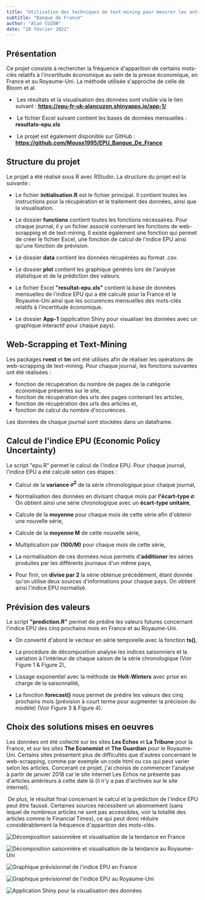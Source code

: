 ```yaml
---
title: "Utilisation des techniques de text-mining pour mesurer les anticipations d’inflation en France et au Royaume-Uni"
subtitle: "Banque de France"
author: "Alan CUZON"
date: "28 février 2021"
---
```



## Présentation

Ce projet consiste à rechercher la fréquence d'apparition de certains mots-clés relatifs à l'incertitude économique au sein de la presse économique, en France et au Royaume-Uni. La méthode utilisée s'approche de celle de  Bloom et al.


- &nbsp;Les résultats et la visualisation des données sont visible via le lien suivant : **https://epu-fr-uk-alancuzon.shinyapps.io/app-1/**


- &nbsp;Le fichier Excel suivant contient les bases de données mensuelles : **resultats-epu.xls**


- &nbsp;Le projet est également disponible sur GitHub : **https://github.com/Mouss1995/EPU_Banque_De_France**


## Structure du projet 

Le projet a été réalisé sous R avec RStudio. La structure du projet est la suivante :


- Le fichier **initialisation.R** est le fichier principal. Il contient toutes les instructions pour la récupération et le traitement des données, ainsi que la visualisation.

- Le dossier **functions** contient toutes les fonctions nécessaires. Pour chaque journal, il y un fichier associé contenant les fonctions de web-scrapping et de text-mining. Il existe également une fonction qui permet de créer le fichier Excel, une fonction de calcul de l'indice EPU ainsi qu'une fonction de prévision.

- Le dossier **data** contient les données récupérées au format .csv.

- Le dossier **plot** contient les graphique générés lors de l'analyse statistique et de la prédiction des valeurs.

- Le fichier Excel **"resultat-epu.xls"** contient la base de données mensuelles de l'indice EPU qui a été calculé pour la France et le Royaume-Uni ainsi que les occurences mensuelles des mots-clés relatifs à l'incertitude économique.

- Le dossier **App-1** (application Shiny pour visualiser les données avec un graphique interactif pour chaque pays).


## Web-Scrapping et Text-Mining

Les packages **rvest** et **tm** ont été utilisés afin de réaliser les opérations de web-scrapping de text-mining. Pour chaque journal, les fonctions suivantes ont été réalisées : 

- fonction de récupération du nombre de pages de la catégorie économique présentes sur le site, 
- fonction de récupération des urls des pages contenant les articles, 
- fonction de récupération des urls des articles et, 
- fonction de calcul du nombre d'occurences.

Les données de chaque journal sont stockées dans un dataframe.

## Calcul de l'indice EPU (Economic Policy Uncertainty)


Le script "epu.R" permet le calcul de l'indice EPU. Pour chaque journal, l'indice EPU a été calculé selon ces étapes :

- Calcul de la **variance $\sigma^2$** de la série chronologique pour chaque journal,

- Normalisation des données en divisant chaque mois par **l'écart-type $\sigma$**. On obtient ainsi une série chronologique avec un **écart-type unitaire**,

- Calcule de la **moyenne** pour chaque mois de cette série afin d'obtenir une nouvelle série,

- Calcule de la **moyenne M** de cette nouvelle série,

- Multiplication par **(100/M)** pour chaque mois de cette série,

- La normalisation de ces données nous permets d'**additioner** les séries produites par les différents journaux d'un même pays,

- Pour finir, on **divise par 2** la série obtenue précédément, étant donnée qu'on utilise deux sources d'informations pour chaque pays. On obtient ainsi l'indice EPU normalisé.


## Prévision des valeurs 

Le script **"prediction.R"** permet de prédire les valeurs futures concernant l'indice EPU des cinq prochains mois en France et au Royaume-Uni.

- On convertit d'abord le vecteur en série temporelle avec la fonction **ts()**,

- La procédure de décomposition analyse les indices saisonniers et la variation à l'intérieur de chaque saison de la série chronologique (Voir Figure 1 & Figure 2),

- Lissage exponentiel avec la méthode de **Holt-Winters** avec prise en charge de la saisonnalité,

- La fonction **forecast()** nous permet de prédire les valeurs des cinq prochains mois (prévision à court terme pour augmenter la précision du modèle) (Voir Figure 3 & Figure 4).


## Choix des solutions mises en oeuvres

Les données ont été collecté sur les sites **Les Echos** et **La Tribune** pour la France, et sur les sites **The Economist** et **The Guardian** pour le Royaume-Uni. Certains sites présentent plus de difficultés que d'autres concernant le web-scrapping, comme par exemple un code html ou css qui peut varier selon les articles. Concerant ce projet, j'ai choisis de commencer l'analyse à partir de janvier 2018 car le site internet Les Echos ne présente pas d'articles antérieurs à cette date là (il n'y a pas d'archives sur le site internet).


&nbsp;De plus, le résultat final concernant le calcul et la prédiction de l'indice EPU peut être faussé. Certaines sources nécessitent un abonnement (sans lequel de nombreux articles ne sont pas accessibles, voir la totalité des articles comme le Financial Times), ce qui peut donc réduire considérablement la fréquence d'apparition des mots-clés.



![Décomposition saisonnière et visualisation de la tendance en France]("plot/season_fr.png")

![Décomposition saisonnière et visualisation de la tendance au Royaume-Uni]("plot/season_uk.png")

![Graphique prévisionnel de l'indice EPU en France]("plot/prediction_fr.png")

![Graphique prévisionnel de l'indice EPU au Royaume-Uni]("plot/prediction_uk.png")

![Application Shiny pour la visualisation des données]("plot/shiny.png")

